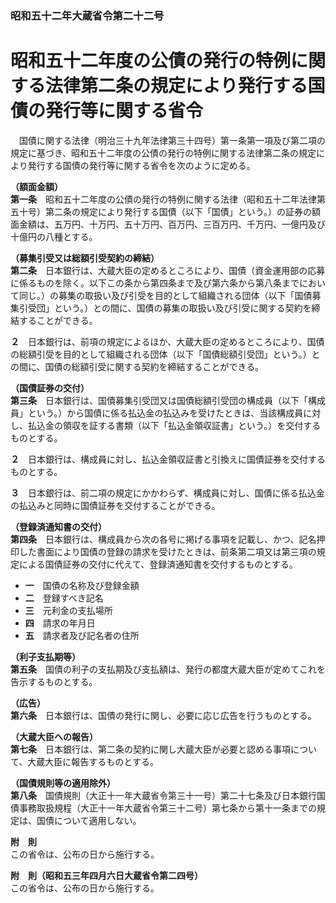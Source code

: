 ### 昭和五十二年大蔵省令第二十二号  
# 昭和五十二年度の公債の発行の特例に関する法律第二条の規定により発行する国債の発行等に関する省令  
　国債に関する法律（明治三十九年法律第三十四号）第一条第一項及び第二項の規定に基づき、昭和五十二年度の公債の発行の特例に関する法律第二条の規定により発行する国債の発行等に関する省令を次のように定める。  
  
**（額面金額）**  
**第一条**　昭和五十二年度の公債の発行の特例に関する法律（昭和五十二年法律第五十号）第二条の規定により発行する国債（以下「国債」という。）の証券の額面金額は、五万円、十万円、五十万円、百万円、三百万円、千万円、一億円及び十億円の八種とする。  
  
**（募集引受又は総額引受契約の締結）**  
**第二条**　日本銀行は、大蔵大臣の定めるところにより、国債（資金運用部の応募に係るものを除く。以下この条から第四条まで及び第六条から第八条までにおいて同じ。）の募集の取扱い及び引受を目的として組織される団体（以下「国債募集引受団」という。）との間に、国債の募集の取扱い及び引受に関する契約を締結することができる。  
  
**２**　日本銀行は、前項の規定によるほか、大蔵大臣の定めるところにより、国債の総額引受を目的として組織される団体（以下「国債総額引受団」という。）との間に、国債の総額引受に関する契約を締結することができる。  
  
**（国債証券の交付）**  
**第三条**　日本銀行は、国債募集引受団又は国債総額引受団の構成員（以下「構成員」という。）から国債に係る払込金の払込みを受けたときは、当該構成員に対し、払込金の領収を証する書類（以下「払込金領収証書」という。）を交付するものとする。  
  
**２**　日本銀行は、構成員に対し、払込金領収証書と引換えに国債証券を交付するものとする。  
  
**３**　日本銀行は、前二項の規定にかかわらず、構成員に対し、国債に係る払込金の払込みと同時に国債証券を交付することができる。  
  
**（登録済通知書の交付）**  
**第四条**　日本銀行は、構成員から次の各号に掲げる事項を記載し、かつ、記名押印した書面により国債の登録の請求を受けたときは、前条第二項又は第三項の規定による国債証券の交付に代えて、登録済通知書を交付するものとする。  
* **一**　国債の名称及び登録金額  
* **二**　登録すべき記名  
* **三**　元利金の支払場所  
* **四**　請求の年月日  
* **五**　請求者及び記名者の住所  
  
**（利子支払期等）**  
**第五条**　国債の利子の支払期及び支払額は、発行の都度大蔵大臣が定めてこれを告示するものとする。  
  
**（広告）**  
**第六条**　日本銀行は、国債の発行に関し、必要に応じ広告を行うものとする。  
  
**（大蔵大臣への報告）**  
**第七条**　日本銀行は、第二条の契約に関し大蔵大臣が必要と認める事項について、大蔵大臣に報告するものとする。  
  
**（国債規則等の適用除外）**  
**第八条**　国債規則（大正十一年大蔵省令第三十一号）第二十七条及び日本銀行国債事務取扱規程（大正十一年大蔵省令第三十二号）第七条から第十一条までの規定は、国債について適用しない。  
  
**附　則**  
この省令は、公布の日から施行する。  
  
**附　則（昭和五三年四月六日大蔵省令第二四号）**  
この省令は、公布の日から施行する。  
  
